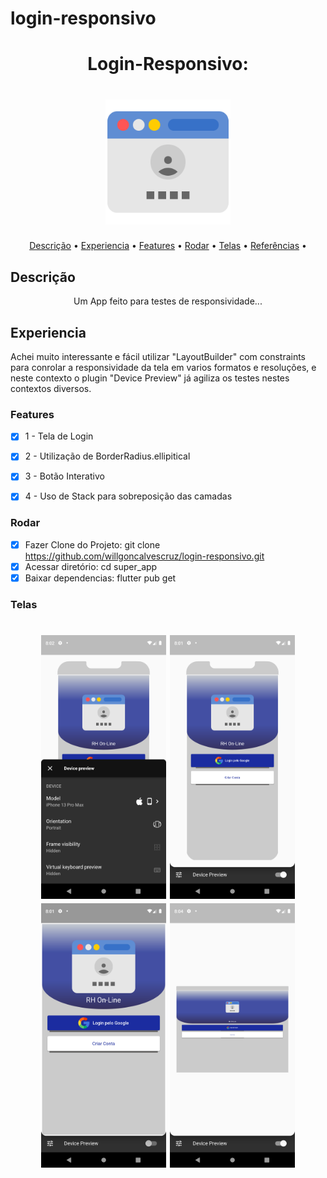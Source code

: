 # login-responsivo
<h1 align="center">Login-Responsivo: </h1>
<h1 align="center">
  <img alt="Acessar" title="#Telas" src="./assets/logo.png" width="200"/></h1>
<p align="center">
</h4>
 <a href="#Descrição">Descrição</a> •
 <a href="#Experiencia">Experiencia</a> •
 <a href="#Features">Features</a> •
 <a href="#Rodar">Rodar</a> • 
 <a href="#Telas">Telas</a> •
 <a href="#Referencias">Referências</a> •  
</p>

## Descrição
<p align="center">Um App feito para testes de responsividade...
 </p>

## Experiencia
Achei muito interessante e fácil utilizar "LayoutBuilder" com constraints para conrolar a responsividade da tela em varios formatos e resoluções, e neste contexto o plugin "Device Preview" já agiliza os testes nestes contextos diversos.</a>
### Features
- [x] 1 - Tela de Login
- [x] 2 - Utilização de BorderRadius.ellipitical
- [x] 3 - Botão Interativo
- [x] 4 - Uso de Stack para sobreposição das camadas


### Rodar
- [x] Fazer Clone do Projeto: git clone https://github.com/willgoncalvescruz/login-responsivo.git
- [x] Acessar diretório: cd super_app
- [x] Baixar dependencias: flutter pub get

### Telas
<h1 align="center">
<img alt="Device" title="#Device" src="./assets/images/1.png" width="200"/>
  <img alt="Iphone" title="#Iphone" src="./assets/images/2.png" width="200"/>
  <img alt="Painel" title="#Painel" src="./assets/images/3.png" width="200"/>
  <img alt="Desktop" title="#Desktop" src="./assets/images/4.png" width="200"/>
</h1>